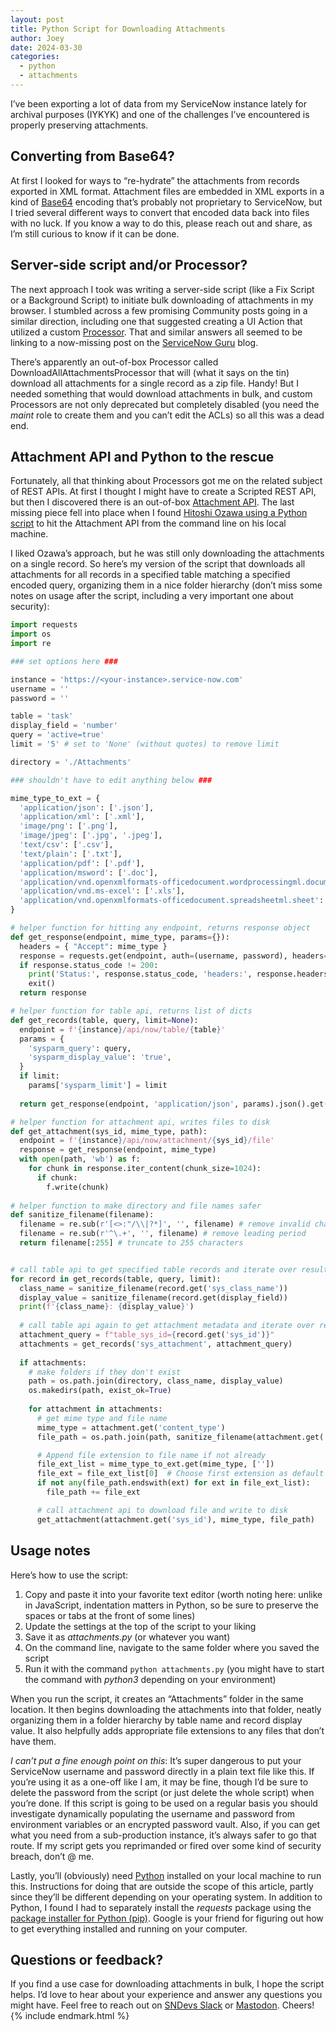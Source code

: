 ```yaml
---
layout: post
title: Python Script for Downloading Attachments
author: Joey
date: 2024-03-30
categories:
  - python
  - attachments
---
```


I’ve been exporting a lot of data from my ServiceNow instance lately for archival purposes (<abbr>IYKYK</abbr>) and one of the challenges I’ve encountered is properly preserving attachments.

## Converting from Base64?

At first I looked for ways to “re-hydrate” the attachments from records exported in <abbr>XML</abbr> format. Attachment files are embedded in <abbr>XML</abbr> exports in a kind of [Base64](https://en.wikipedia.org/wiki/Base64) encoding that’s probably not proprietary to ServiceNow, but I tried several different ways to convert that encoded data back into files with no luck. If you know a way to do this, please reach out and share, as I’m still curious to know if it can be done.

## Server-side script and/or Processor?

The next approach I took was writing a server-side script (like a Fix Script or a Background Script) to initiate bulk downloading of attachments in my browser. I stumbled across a few promising Community posts going in a similar direction, including one that suggested creating a <abbr>UI</abbr> Action that utilized a custom [Processor](https://docs.servicenow.com/bundle/washingtondc-application-development/page/script/processors/concept/c_Processors.html). That and similar answers all seemed to be linking to a now-missing post on the [ServiceNow Guru](https://servicenowguru.com) blog.

There’s apparently an out-of-box Processor called DownloadAllAttachmentsProcessor that will (what it says on the tin) download all attachments for a single record as a zip file. Handy! But I needed something that would download attachments in bulk, and custom Processors are not only deprecated but completely disabled (you need the _maint_ role to create them and you can’t edit the <abbr>ACL</abbr>s) so all this was a dead end.

## Attachment <abbr>API</abbr> and Python to the rescue

Fortunately, all that thinking about Processors got me on the related subject of <abbr>REST</abbr> <abbr>API</abbr>s. At first I thought I might have to create a Scripted <abbr>REST</abbr> <abbr>API</abbr>, but then I discovered there is an out-of-box [Attachment <abbr>API</abbr>](https://docs.servicenow.com/bundle/washingtondc-api-reference/page/integrate/inbound-rest/concept/c_AttachmentAPI.html). The last missing piece fell into place when I found [Hitoshi Ozawa using a Python script](https://www.servicenow.com/community/developer-forum/download-file-using-rest-api/m-p/1824873#M481799) to hit the Attachment <abbr>API</abbr> from the command line on his local machine.

I liked Ozawa’s approach, but he was still only downloading the attachments on a single record. So here’s my version of the script that downloads all attachments for all records in a specified table matching a specified encoded query, organizing them in a nice folder hierarchy (don’t miss some notes on usage after the script, including a very important one about security):

~~~ python
import requests
import os
import re

### set options here ###

instance = 'https://<your-instance>.service-now.com'
username = ''
password = ''

table = 'task'
display_field = 'number'
query = 'active=true'
limit = '5' # set to 'None' (without quotes) to remove limit

directory = './Attachments'

### shouldn't have to edit anything below ###

mime_type_to_ext = {
  'application/json': ['.json'],
  'application/xml': ['.xml'],
  'image/png': ['.png'],
  'image/jpeg': ['.jpg', '.jpeg'],
  'text/csv': ['.csv'],
  'text/plain': ['.txt'],
  'application/pdf': ['.pdf'],
  'application/msword': ['.doc'],
  'application/vnd.openxmlformats-officedocument.wordprocessingml.document': ['.docx'],
  'application/vnd.ms-excel': ['.xls'],
  'application/vnd.openxmlformats-officedocument.spreadsheetml.sheet': ['.xlsx'],
}

# helper function for hitting any endpoint, returns response object
def get_response(endpoint, mime_type, params={}):
  headers = { "Accept": mime_type }
  response = requests.get(endpoint, auth=(username, password), headers=headers, params=params)
  if response.status_code != 200:
    print('Status:', response.status_code, 'headers:', response.headers, 'Error Response:', response.json())
    exit()
  return response

# helper function for table api, returns list of dicts
def get_records(table, query, limit=None):
  endpoint = f'{instance}/api/now/table/{table}'
  params = {
    'sysparm_query': query,
    'sysparm_display_value': 'true',
  }
  if limit:
    params['sysparm_limit'] = limit
  
  return get_response(endpoint, 'application/json', params).json().get('result')

# helper function for attachment api, writes files to disk
def get_attachment(sys_id, mime_type, path):
  endpoint = f'{instance}/api/now/attachment/{sys_id}/file'
  response = get_response(endpoint, mime_type)
  with open(path, 'wb') as f:
    for chunk in response.iter_content(chunk_size=1024):
      if chunk:
        f.write(chunk)
        
# helper function to make directory and file names safer
def sanitize_filename(filename):
  filename = re.sub(r'[<>:"/\\|?*]', '', filename) # remove invalid characters
  filename = re.sub(r'^\.+', '', filename) # remove leading period
  return filename[:255] # truncate to 255 characters


# call table api to get specified table records and iterate over results
for record in get_records(table, query, limit):
  class_name = sanitize_filename(record.get('sys_class_name'))
  display_value = sanitize_filename(record.get(display_field))
  print(f'{class_name}: {display_value}')
    
  # call table api again to get attachment metadata and iterate over results
  attachment_query = f"table_sys_id={record.get('sys_id')}"
  attachments = get_records('sys_attachment', attachment_query)
  
  if attachments:
    # make folders if they don't exist
    path = os.path.join(directory, class_name, display_value)
    os.makedirs(path, exist_ok=True)
  
    for attachment in attachments:
      # get mime type and file name
      mime_type = attachment.get('content_type')
      file_path = os.path.join(path, sanitize_filename(attachment.get('file_name')))

      # Append file extension to file name if not already
      file_ext_list = mime_type_to_ext.get(mime_type, [''])
      file_ext = file_ext_list[0]  # Choose first extension as default
      if not any(file_path.endswith(ext) for ext in file_ext_list):
        file_path += file_ext

      # call attachment api to download file and write to disk
      get_attachment(attachment.get('sys_id'), mime_type, file_path)
~~~

## Usage notes

Here’s how to use the script:

1. Copy and paste it into your favorite text editor (worth noting here: unlike in JavaScript, indentation matters in Python, so be sure to preserve the spaces or tabs at the front of some lines)
2. Update the settings at the top of the script to your liking
3. Save it as _attachments.py_ (or whatever you want)
4. On the command line, navigate to the same folder where you saved the script
5. Run it with the command `python attachments.py` (you might have to start the command with _python3_ depending on your environment)

When you run the script, it creates an “Attachments” folder in the same location. It then begins downloading the attachments into that folder, neatly organizing them in a folder hierarchy by table name and record display value. It also helpfully adds appropriate file extensions to any files that don’t have them.

_I can’t put a fine enough point on this_: It’s super dangerous to put your ServiceNow username and password directly in a plain text file like this. If you’re using it as a one-off like I am, it may be fine, though I’d be sure to delete the password from the script (or just delete the whole script) when you’re done. If this script is going to be used on a regular basis you should investigate dynamically populating the username and password from environment variables or an encrypted password vault. Also, if you can get what you need from a sub-production instance, it’s always safer to go that route. If my script gets you reprimanded or fired over some kind of security breach, don’t @ me.

Lastly, you’ll (obviously) need [Python](https://www.python.org) installed on your local machine to run this. Instructions for doing that are outside the scope of this article, partly since they’ll be different depending on your operating system. In addition to Python, I found I had to separately install the _requests_ package using the [package installer for Python (pip)](https://packaging.python.org/en/latest/tutorials/installing-packages/). Google is your friend for figuring out how to get everything installed and running on your computer.

## Questions or feedback?

If you find a use case for downloading attachments in bulk, I hope the script helps. I’d love to hear about your experience and answer any questions you might have. Feel free to reach out on [SNDevs Slack](https://invite.sndevs.com/) or [Mastodon](https://social.sndevs.com/). Cheers!{% include endmark.html %}

